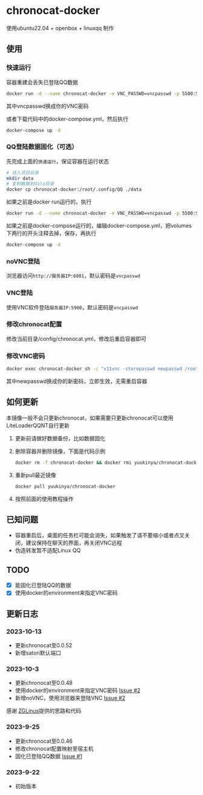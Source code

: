 # chronocat-docker

使用ubuntu22.04 + openbox + linuxqq 制作

## 使用

### 快速运行

容器重建会丢失已登陆QQ数据

```bash
docker run -d --name chronocat-docker -e VNC_PASSWD=vncpasswd -p 5500:5500 -p 5900:5900 -p 6081:6081 -p 16530:16530 -v ${PWD}/config:/root/.chronocat/config yuukinya/chronocat-docker
```

其中vncpasswd换成你的VNC密码

或者下载代码中的docker-compose.yml，然后执行

```bash
docker-compose up -d
```

### QQ登陆数据固化（可选）

先完成上面的`快速运行`，保证容器在运行状态

```bash
# 进入项目目录
mkdir data
# 复制数据到data目录
docker cp chronocat-docker:/root/.config/QQ ./data
```

如果之前是docker run运行的，执行

```bash
docker run -d --name chronocat-docker -e VNC_PASSWD=vncpasswd -p 5500:5500 -p 5900:5900 -p 6081:6081 -p 16530:16530 -v ${PWD}/config:/root/.chronocat/config -v ${PWD}/data/QQ:/root/.config/QQ yuukinya/chronocat-docker
```

如果之前是docker-compose运行的，编辑docker-compose.yml，把volumes下两行的开头注释去掉，保存，再执行

```bash
docker-compose up -d
```

### noVNC登陆

浏览器访问`http://服务器IP:6081`，默认密码是`vncpasswd`

### VNC登陆

使用VNC软件登陆`服务器IP:5900`，默认密码是`vncpasswd`

### 修改chronocat配置

修改当前目录/config/chronocat.yml，修改后重启容器即可

### 修改VNC密码

```bash
docker exec chronocat-docker sh -c "x11vnc -storepasswd newpasswd /root/.vnc/passwd"
```

其中newpasswd换成你的新密码，立即生效，无需重启容器

## 如何更新

本镜像一般不会只更新chronocat，如果需要只更新chronocat可以使用LiteLoaderQQNT自行更新

1. 更新前请做好数据备份，比如数据固化

2. 删除容器并删除镜像，下面是代码示例

   ```bash
   docker rm -f chronocat-docker && docker rmi yuukinya/chronocat-docker
   ```

3. 重新pull最近镜像

   ```bash
   docker pull yuukinya/chronocat-docker
   ```

4. 按照前面的使用教程操作

## 已知问题

- 容器重启后，桌面的任务栏可能会消失，如果触发了请不要缩小或者点叉关闭，建议保持在聊天的界面，再关闭VNC远程
- 伪造转发暂不适配Linux QQ

## TODO

- [x] 能固化已登陆QQ的数据
- [x] 使用docker的environment来指定VNC密码

## 更新日志

### 2023-10-13

- 更新chronocat至0.0.52
- 新增satori默认端口
### 2023-10-3

- 更新chronocat至0.0.48
- 使用docker的environment来指定VNC密码 [Issue #2](https://github.com/yuuki-nya/chronocat-docker/issues/2)
- 新增noVNC，使用浏览器来登陆VNC [Issue #2](https://github.com/yuuki-nya/chronocat-docker/issues/2)

感谢 [ZGLinus](https://github.com/ZGLinus)提供的思路和代码

### 2023-9-25

- 更新chronocat至0.0.46
- 修改chronocat配置映射至宿主机
- 固化已登陆QQ数据 [Issue #1](https://github.com/yuuki-nya/chronocat-docker/issues/1)

### 2023-9-22

- 初始版本

